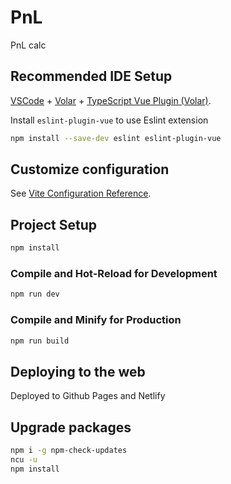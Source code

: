 # PnL

PnL calc

## Recommended IDE Setup

[VSCode](https://code.visualstudio.com/) + [Volar](https://marketplace.visualstudio.com/items?itemName=Vue.volar) + [TypeScript Vue Plugin (Volar)](https://marketplace.visualstudio.com/items?itemName=Vue.vscode-typescript-vue-plugin).

Install `eslint-plugin-vue` to use Eslint extension

```bash
npm install --save-dev eslint eslint-plugin-vue
```

## Customize configuration

See [Vite Configuration Reference](https://vitejs.dev/config/).

## Project Setup

```bash
npm install
```

### Compile and Hot-Reload for Development

```bash
npm run dev
```

### Compile and Minify for Production

```bash
npm run build
```

## Deploying to the web

Deployed to Github Pages and Netlify

## Upgrade packages

```bash
npm i -g npm-check-updates
ncu -u
npm install
```
